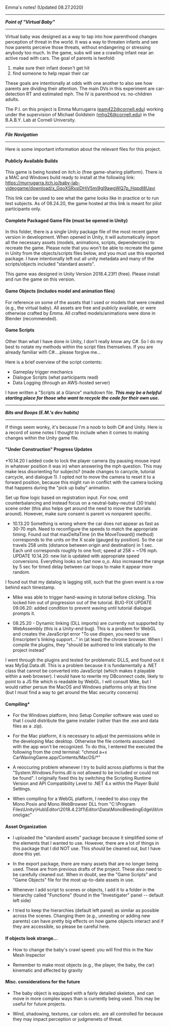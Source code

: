 Emma's notes! (Updated 08.27.2020)

*****************************
***Point of "Virtual Baby"***
*****************************
Virtual baby was designed as a way to tap into how parenthood changes
perception of threat in the world. It was a way to threaten infants 
and see how parents perceive those threats, without endangering or
stressing anybody too much. In the game, subs will see a crawling infant 
near an active road with cars. The goal of parents is twofold: 

1. make sure their infant doesn't get hit 
2. find someone to help repair their car

These goals are intentionally at odds with one another to also see
how parents are dividing their attention. The main DVs in this experiment 
are car-detection RT and estimated mph. The IV is parenthood vs. no-children adults.


The P.I. on this project is Emma Murrugarra (eam422@cornell.edu) working under the supervision
of Michael Goldstein (mhg26@cornell.edu) in the B.A.B.Y. Lab at Cornell University. 


****************
***File Navigation***
****************
Here is some important information about the relevant files for this project.

#### **Publicly Available Builds**
This game is being hosted on itch.io (free game-sharing platform). There is a MAC and Windows
build ready to install at the following link: 
https://murrugarra.itch.io/baby-lab-videogame/download/x_GqoXSRxsiDHiV5mi9gl9awgWQ7p_HqpdI8Uavi

This link can be used to see what the game looks like in practice or to run test subjects. 
As of 08.24.20, the game hosted at this link is meant for pilot participants only.

#### **Complete Packaged Game File (must be opened in Unity)**
In this folder, there is a single Unity package file of the most recent game version in development. 
When opened in Unity, it will automatically import all the necessary assets (models, animations, 
scripts, dependencies) to recreate the game. Please note that you won't be able to recreate the game 
in Unity from the objects/scripts files below, and you must use this exported package. I have intentionally
left out all unity metadata and many of the scripts/objects included "standard assets". 

This game was designed in Unity Version 2018.4.23f1 (free). Please install and run the game on this version.

#### **Game Objects (includes model and animation files)**
For reference on some of the assets that I used or models that were created (e.g., the virtual baby).
All assets are free and publicly available, or were otherwise crafted by Emma. All crafted
models/animations were done in Blender (recommended). 

#### **Game Scripts**
Other than what I have done in Unity, I don't really know any C#. So I do my best to notate my methods
within the script files themselves. If you are already familiar with C#....please forgive me...

Here is a brief overview of the script contents:
* Gameplay trigger mechanics 
* Dialogue Scripts (what participants read)
* Data Logging (through an AWS-hosted server) 

I have written a "Scripts at a Glance" markdown file. ***This may be a helpful starting place for those
who want to recycle the code for their own use.***


*************************************
***Bits and Boops (E.M.'s dev habits)***
*************************************
If things seem wonky, it's because I'm a noob to both C# and Unity. Here is a record of some 
notes I thought to include when it comes to making changes within the Unity game file. 

#### **"Under Construction" Progress Updates**
*10.14.20 I added code to lock the player camera (by pausing mouse input in whatever position it was in) when answering the mph question. This may make less disorienting for subjects? (made changes to carcycle, tutorial carcycle, and dialogue 1). I opted not to move the camera to reset it to a forward position, because this might run in conflict with the camera locking that happens during the "pick up baby" animation. 

Set up flow logic based on registration input. For now, omit counterbalancing and instead focus on a neutral-baby-neutral (30 trials) scene order (this also helps get around the need to move the tutorials around). However, make sure consent is parent vs nonparent specific.

* 10.13.20 Something is wrong where the car does not appear as fast as 30-70 mph. Need to reconfigure the speeds to match the appropriate timing. Found out that maxDeltaTime (in the MoveToward() method) corresponds to the units on the X scale (gauged by position). So the car travels 258 units (distance between origin and destination) in 1 sec. Each unit corresponds roughly to one foot; speed at 258 = ~176 mph. UPDATE 10.14.20: new list is updated with appropriate speed conversions. Everything looks so fast now o_o. Also increased the range by 5 sec for timed delay between car loops to make it appear more random.

I found out that my datalog is lagging still, such that the given event is a row behind each timestamp. 


* Mike was able to trigger hand-waving in tutorial before clicking. This locked him out of progression out of the tutorial. BUG-FIX UPDATE 09.06.20: added condition to prevent waving until tutorial dialogue prompts it.

* 08.25.20 - Dynamic linking (DLL imports) are currently not supported by WebAssembly (this is a Unity-end bug). This is a problem for WebGL and creates the JavaScript error "To use dlopen, you need to use Emscripten's linking support..." in (at least) the chrome browser. When I compile the plugins, they "should be authored to link statically to the project instead"

I went through the plugins and tested for problematic DLLS, and found out it was MySql.Data.dll. This is a problem because it is fundamentally a .NET class that cannot be converted into JavaScript (which makes it playable within a web browser). I would have to rewrite my DBconnect code, likely to point to a JS file which is readable by WebGL. I will consult Mike, but I would rather persue the MacOS and Windows platforms only at this time (but I must find a way to get around the Mac security concerns)


#### **Compiling***
* For the Windows platform, Inno Setup Compiler software was used so that I could distribute the game installer (rather than the .exe and data files as a .zip).

* For the Mac platform, it is necessary to adjust the permissions while in the developing Mac desktop. Otherwise the file contents associated with the app won't be recognized. To do this, I entered the executed the following from the cmd terminal: "chmod a+x CarWavingGame.app/Contents/MacOS/*"


* A reoccuring problem whenever I try to build across platforms is that the "System.Windows.Forms.dll is not allowed to be included or could not be found". I originally fixed this by switching the Scripting Runtime Version and API Compatibility Level to .NET 4.x within the Player Build Settings.

* When compiling for a WebGL platform, I needed to also copy the Mono.Posix and Mono.WebBrowser DLL from
"C:\Program Files\Unity\Hub\Editor\2018.4.23f1\Editor\Data\MonoBleedingEdge\lib\mono\gac"



#### **Asset Organization** 
* I uploaded the "standard assets" package because it simplified some of the elements that I wanted to use. 
However, there are a lot of things in this package that I did NOT use. This *should* be cleaned out, but I have done this yet.

* In the export package, there are many assets that are no longer being used. These are from previous
drafts of the project. These also need to be carefully cleaned out. When in doubt, see the "Game Scripts"
and "Game Objects" file for the most up-to-date assets in use. 

* Whenever I add script to scenes or objects, I add it to a folder in the hierarchy called "Functions"
(found in the "Investigater" panel -- default left side)

* I tried to keep the hierarchies (default left panel) as similar as possible across the scenes. 
Changing them (e.g., unnesting or adding new parents) can have pretty big effects on how 
game objects interact and if they are accessible, so please be careful here.


#### **If objects look strange...**
* How to change the baby's crawl speed: you will find this in the Nav Mesh Inspector

* Remember to make most objects (e.g., the player, the baby, the car) kinematic and affected by gravity

#### **Misc. considerations for the future**
* The baby object is equipped with a fairly detailed skeleton, and can move
in more complex ways than is currently being used. This may be useful for future projects.

* Wind, shadowing, textures, car colors etc. are all controlled for because they may impact perception or judgmenets of threat.

